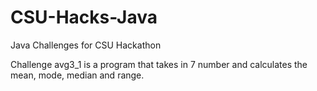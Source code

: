 # CSU-Hacks-Java
Java Challenges for CSU Hackathon

Challenge
avg3_1 is a program that takes in 7 number and calculates the mean, mode, median and range. 
